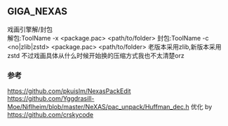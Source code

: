 ## GIGA_NEXAS  
戏画引擎解/封包  
解包:ToolName -x <package.pac> <path/to/folder>
封包:ToolName -c <no|zlib|zstd> <package.pac> <path/to/folder>
老版本采用zlib,新版本采用zstd
不过戏画具体从什么时候开始换的压缩方式我也不太清楚orz
  
### 参考  
https://github.com/pkuislm/NexasPackEdit  
https://github.com/Yggdrasill-Moe/Niflheim/blob/master/NeXAS/pac_unpack/Huffman_dec.h
优化 by https://github.com/crskycode